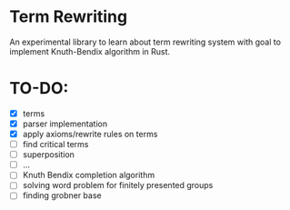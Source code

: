 # Term Rewriting 
 
An experimental library to learn about term rewriting system with goal to implement Knuth-Bendix algorithm in Rust. 

# TO-DO: 

- [x] terms 
- [x] parser implementation
- [x] apply axioms/rewrite rules on terms 
- [ ] find critical terms 
- [ ] superposition 
- [ ] ... 
- [ ] Knuth Bendix completion algorithm 
- [ ] solving word problem for finitely presented groups 
- [ ] finding grobner base 
